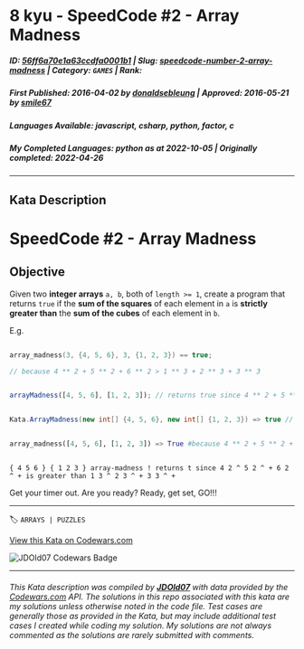 # 8 kyu - SpeedCode #2 - Array Madness

##### **ID**: [56ff6a70e1a63ccdfa0001b1](https://www.codewars.com/kata/56ff6a70e1a63ccdfa0001b1) | **Slug**: [speedcode-number-2-array-madness](https://www.codewars.com/kata/56ff6a70e1a63ccdfa0001b1) | **Category**: `GAMES` | **Rank**: <span style="color:white">8 kyu</span>

##### **First Published**: 2016-04-02 ***by*** [donaldsebleung](https://www.codewars.com/users/donaldsebleung) | **Approved**: 2016-05-21 ***by*** [smile67](https://www.codewars.com/users/smile67)

##### **Languages Available**: javascript, csharp, python, factor, c

##### **My Completed Languages**: python ***as at*** 2022-10-05 | **Originally completed**: 2022-04-26

---

## Kata Description


# SpeedCode #2 - Array Madness



## Objective



Given two **integer arrays** ```a, b```, both of ```length >= 1```, create a program that returns ```true``` if the **sum of the squares** of each element in ```a``` is **strictly greater than** the **sum of the cubes** of each element in ```b```.



E.g.

```c

array_madness(3, {4, 5, 6}, 3, {1, 2, 3}) == true;

// because 4 ** 2 + 5 ** 2 + 6 ** 2 > 1 ** 3 + 2 ** 3 + 3 ** 3

```

```javascript

arrayMadness([4, 5, 6], [1, 2, 3]); // returns true since 4 ** 2 + 5 ** 2 + 6 ** 2 > 1 ** 3 + 2 ** 3 + 3 ** 3

```

```csharp

Kata.ArrayMadness(new int[] {4, 5, 6}, new int[] {1, 2, 3}) => true // because 4 ** 2 + 5 ** 2 + 6 ** 2 > 1 ** 3 + 2 ** 3 + 3 ** 3

```

```python

array_madness([4, 5, 6], [1, 2, 3]) => True #because 4 ** 2 + 5 ** 2 + 6 ** 2 > 1 ** 3 + 2 ** 3 + 3 ** 3

```

```factor

{ 4 5 6 } { 1 2 3 } array-madness ! returns t since 4 2 ^ 5 2 ^ + 6 2 ^ + is greater than 1 3 ^ 2 3 ^ + 3 3 ^ +

```

Get your timer out.  Are you ready?  Ready, get set, GO!!!

---


🏷 `ARRAYS | PUZZLES`


[View this Kata on Codewars.com](https://www.codewars.com/kata/56ff6a70e1a63ccdfa0001b1)

![](https://www.codewars.com/users/jdold07/badges/large "JDOld07 Codewars Badge")

---

###### *This Kata description was compiled by [**JDOld07**](https://tpstech.dev) with data provided by the [Codewars.com](https://www.codewars.com) API.  The solutions in this repo associated with this kata are my solutions unless otherwise noted in the code file.  Test cases are generally those as provided in the Kata, but may include additional test cases I created while coding my solution.  My solutions are not always commented as the solutions are rarely submitted with comments.*
